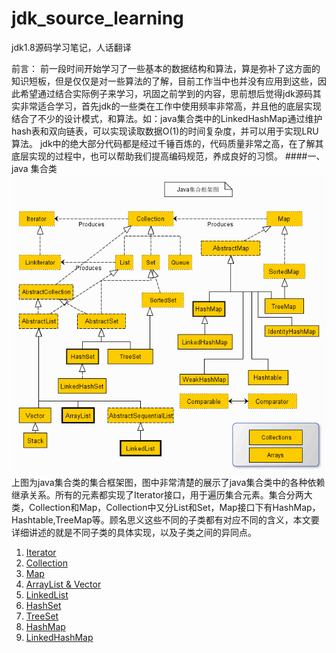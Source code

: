 # jdk_source_learning
jdk1.8源码学习笔记，人话翻译

前言： 前一段时间开始学习了一些基本的数据结构和算法，算是弥补了这方面的知识短板，但是仅仅是对一些算法的了解，目前工作当中也并没有应用到这些，因此希望通过结合实际例子来学习，巩固之前学到的内容，思前想后觉得jdk源码其实非常适合学习，首先jdk的一些类在工作中使用频率非常高，并且他的底层实现结合了不少的设计模式，和算法。如：java集合类中的LinkedHashMap通过维护hash表和双向链表，可以实现读取数据O(1)的时间复杂度，并可以用于实现LRU算法。 jdk中的绝大部分代码都是经过千锤百炼的，代码质量非常之高，在了解其底层实现的过程中，也可以帮助我们提高编码规范，养成良好的习惯。
####一、java 集合类
![](/img/1.gif)  
上图为java集合类的集合框架图，图中非常清楚的展示了java集合类中的各种依赖继承关系。所有的元素都实现了Iterator接口，用于遍历集合元素。集合分两大类，Collection和Map，Collection中又分List和Set，Map接口下有HashMap，Hashtable,TreeMap等。顾名思义这些不同的子类都有对应不同的含义，本文要详细讲述的就是不同子类的具体实现，以及子类之间的异同点。


1. [Iterator](/src/Iterator.md)
2. [Collection](/src/Collection.md)
3. [Map](/src/Map.md)
4. [ArrayList & Vector](/src/ArrayList.md)
5. [LinkedList](/src/LinkedList.md)
6. [HashSet](/src/HashSet.md)
7. [TreeSet](/src/TreeSet.md)
8. [HashMap](/src/HashMap.md)
9. [LinkedHashMap](/src/LinkedHashMap.md)